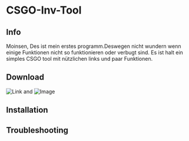 # CSGO-Inv-Tool

## Info
Moinsen, Des ist mein erstes programm.Deswegen nicht wundern wenn einige Funktionen nicht so funktionieren oder verbugt sind.
Es ist halt ein simples CSGO tool mit nützlichen links und paar Funktionen.
## Download
![Link](https://i.imgur.com/1kWRSk2.png) and ![Image](https://i.imgur.com/1kWRSk2.png)
## Installation

## Troubleshooting
